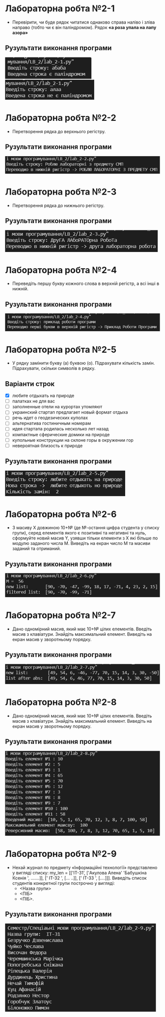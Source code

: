 # Лабораторна робта №2-1
- Перевірити, чи буде рядок читатися однаково справа наліво і зліва направо (тобто чи є він паліндромом). Рядок **«а роза упала на лапу азора»**

## Рузультати виконання програми
![2-1 result](https://github.com/whiteman1989/Python_lab_work_2/blob/master/images/work_res_2-1.jpg?raw=true)
![2-1 result](https://github.com/whiteman1989/Python_lab_work_2/blob/master/images/work_res_2-1_2.jpg?raw=true)

# Лабораторна робта №2-2
- Перетворення рядка до верхнього регістру.

## Рузультати виконання програми
![2-2 result](https://github.com/whiteman1989/Python_lab_work_2/blob/master/images/work_res_2-2.jpg?raw=true)

# Лабораторна робта №2-3
- Перетворення рядка до нижнього регістру.

## Рузультати виконання програми
![2-3 result](https://github.com/whiteman1989/Python_lab_work_2/blob/master/images/work_res_2-3.jpg?raw=true)

# Лабораторна робта №2-4
- Переведіть першу букву кожного слова  в верхній регістр, а всі інші в нижній.

## Рузультати виконання програми
![2-4 result](https://github.com/whiteman1989/Python_lab_work_2/blob/master/images/work_res_2-4.jpg?raw=true)

# Лабораторна робта №2-5
- У рядку  замінити букву (а) буквою (о). Підрахувати кількість замін. Підрахувати, скільки символів в рядку.

## Варіанти строк
- [x] любите отдыхать на природе
- [ ] палатках не для вас
- [ ] заполненные отели на курортах утомляют
- [ ] украинский стартап предлагает новый формат отдыха
- [ ] речь идет о геодезических куполах
- [ ] альтернатива гостиничным номерам
- [ ] идея стартапа родилась несколько лет назад
- [ ] компактные сферические домики на природе
- [ ] купольные конструкции на склоне горы в окружении гор
- [ ] невероятная близость к природе

## Рузультати виконання програми
![2-5 result](https://github.com/whiteman1989/Python_lab_work_2/blob/master/images/work_res_2-5.jpg?raw=true)

# Лабораторна робта №2-6
- З масиву Х довжиною 10+№  (де №-остання цифра студента у списку групи), серед елементів якого є позитивні та негативні та нуль, сформуйте новий масив Y, узявши тільки елементи з Х які більше по модулю заданого числа М. Виведіть на екран число М та масиви заданий та отриманий.

## Рузультати виконання програми
![2-6 result](https://github.com/whiteman1989/Python_lab_work_2/blob/master/images/work_res_2-6.jpg?raw=true)

# Лабораторна робта №2-7
- Дано одномірний масив, який має  10+№  цілих елементів. Введіть масив з клавіатури. Знайдіть максимальний елемент. Виведіть на екран масив у зворотньому порядку. 

## Рузультати виконання програми
![2-7 result](https://github.com/whiteman1989/Python_lab_work_2/blob/master/images/work_res_2-7.jpg?raw=true)

# Лабораторна робта №2-8
- Дано одномірний масив, який має  10+№  цілих елементів. Введіть масив з клавіатури. Знайдіть максимальний елемент. Виведіть на екран масив у зворотньому порядку. 

## Рузультати виконання програми
![2-8 result](https://github.com/whiteman1989/Python_lab_work_2/blob/master/images/work_res_2-8.jpg?raw=true)

# Лабораторна робта №2-9
- Нехай журнал по предмету «Інформаційні технології» представлено у вигляді списку: my_len = [['IT-31’, ['Акулова Алена' 'Бабушкіна Ксенія ', .......]], [' IT-32 ', [... ..]], [' IT-33 ', [....]]]. Виведіть список студентів конкретної групи построчно у вигляді:
  - <Назва групи>
  - <ПІБ>
  - <ПІБ>. 

## Рузультати виконання програми
![2-9 result](https://github.com/whiteman1989/Python_lab_work_2/blob/master/images/work_res_2-9.jpg?raw=true)
